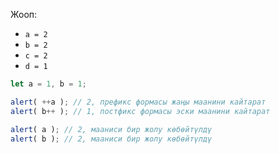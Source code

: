 
Жооп:

- `a = 2`
- `b = 2`
- `c = 2`
- `d = 1`

```js run no-beautify
let a = 1, b = 1;

alert( ++a ); // 2, префикс формасы жаңы маанини кайтарат
alert( b++ ); // 1, постфикс формасы эски маанини кайтарат

alert( a ); // 2, мааниси бир жолу көбөйтүлдү
alert( b ); // 2, мааниси бир жолу көбөйтүлдү
```

